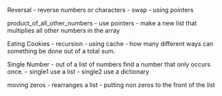 Reversal 
    - reverse numbers or characters
    - swap
    - using pointers

product_of_all_other_numbers
    - use pointers
    - make a new list that multiplies all other numbers in the array

Eating Cookies
    - recursion
    - using cache
    - how many different ways can something be done out of a total sum.

Single Number
    - out of a list of numbers find a number that only occurs once.
    - single1 use a list
    - single2 use a dictionary

moving zeros
    - rearranges a list
    - putting non zeros to the front of the list


